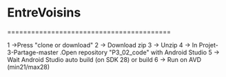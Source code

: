 # EntreVoisins
=========================================




1 ->Press "clone or download"
2 -> Download zip
3 -> Unzip 
4 -> In Projet-3-Partage-master .Open repository "P3_02_code" with Android Studio
5 -> Wait Android Studio auto build (on SDK 28) or build
6 -> Run on AVD (min21/max28)
